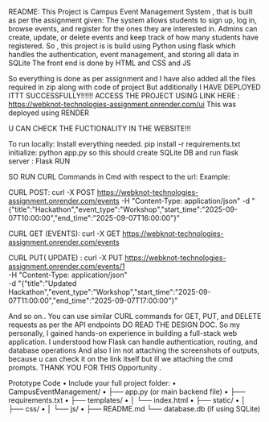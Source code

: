 README:
This Project is Campus Event Management System , that is built as per the assignment given:
The system allows students to sign up, log in, browse events, and register for the ones they are interested in. Admins can create, update, or delete events and keep track of how many students have registered.
So , this project is is build using Python using flask which handles the authentication, event management, and storing all data in SQLite
The front end is done by HTML and CSS and JS

So everything is done as per assignment and I have also added all the files required in zip along with code of project
But additionally I HAVE DEPLOYED ITTT SUCCESSFULLY!!!!!!
ACCESS THE PROJECT USING LINK HERE :
https://webknot-technologies-assignment.onrender.com/ui 
This was deployed using RENDER

U CAN CHECK THE FUCTIONALITY IN THE WEBSITE!!!

To run locally:
Install everything needed.
pip install -r requirements.txt
initialize: python app.py
so this should create SQLite DB
and run flask server : Flask RUN

SO RUN CURL Commands in Cmd with respect to the url:
Example:

CURL POST:  curl -X POST https://webknot-technologies-assignment.onrender.com/events -H "Content-Type: application/json" -d "{\"title\":\"Hackathon\",\"event_type\":\"Workshop\",\"start_time\":\"2025-09-07T10:00:00\",\"end_time\":\"2025-09-07T16:00:00\"}"

CURL GET (EVENTS): curl -X GET https://webknot-technologies-assignment.onrender.com/events


CURL PUT( UPDATE) : curl -X PUT https://webknot-technologies-assignment.onrender.com/events/1 \
-H "Content-Type: application/json" \
-d "{\"title\":\"Updated Hackathon\",\"event_type\":\"Workshop\",\"start_time\":\"2025-09-07T11:00:00\",\"end_time\":\"2025-09-07T17:00:00\"}"


And so on.. You can use similar CURL commands for GET, PUT, and DELETE requests as per the API endpoints
DO READ THE DESIGN DOC.
So my personally,
I gained hands-on experience in building a full-stack web application. I understood how Flask can handle authentication, routing, and database operations
And also I im not attaching the screenshots of outputs, because u can check it on the link itself
but ill we attaching the cmd prompts.
THANK YOU FOR THIS Opportunity .


Prototype Code
•	Include your full project folder:
•	CampusEventManagement/
•	├── app.py (or main backend file)
•	├── requirements.txt
•	├── templates/
•	│   └── index.html
•	├── static/
•	│   ├── css/
•	│   └── js/
•	├── README.md
└── database.db (if using SQLite)
